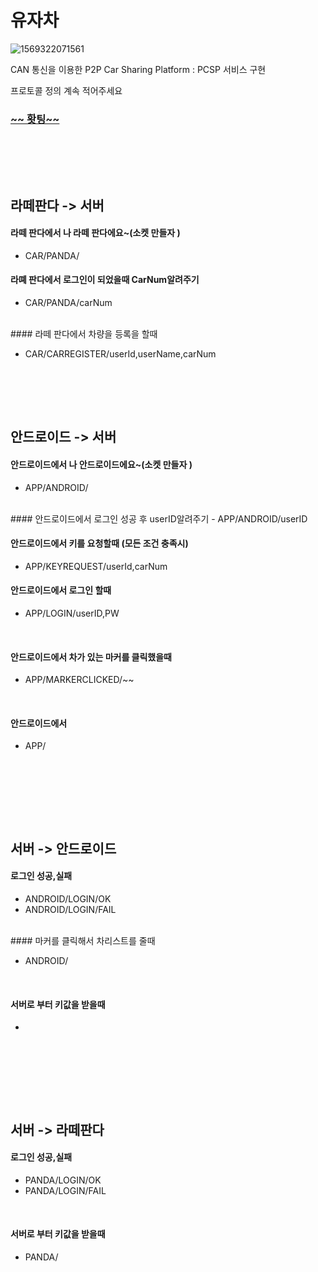 # 유자차

![1569322071561](https://user-images.githubusercontent.com/39547788/65505491-4d39af00-df04-11e9-8e66-4bf1507395d2.png)

CAN 통신을 이용한 P2P Car Sharing Platform : PCSP 서비스 구현

프로토콜 정의 계속 적어주세요

 <h3> <u>~~ 홧팅~~</u></h3>

<br><br>

<br>



## 라떼판다 -> 서버 

#### 라떼 판다에서 나 라떼 판다에요~(소켓 만들자 )

- CAR/PANDA/
  <br>
#### 라뗴 판다에서 로그인이 되었을때 CarNum알려주기

- CAR/PANDA/carNum
<br>
#### 라떼 판다에서 차량을 등록을 할때 

- CAR/CARREGISTER/userId,userName,carNum



<br><br>

<br>

## 안드로이드 -> 서버

#### 안드로이드에서 나 안드로이드에요~(소켓 만들자 )

- APP/ANDROID/
<br>
#### 안드로이드에서 로그인 성공 후 userID알려주기
 - APP/ANDROID/userID
 <br>

#### 안드로이드에서 키를 요청할때 (모든 조건 충족시) 

- APP/KEYREQUEST/userId,carNum
  <br>

#### 안드로이드에서 로그인 할때

- APP/LOGIN/userID,PW

<br>

#### 안드로이드에서 차가 있는 마커를 클릭했을때 

- APP/MARKERCLICKED/~~

<br>

#### 안드로이드에서 

- APP/

<br>





<br><br>

<br>



## 서버 -> 안드로이드

#### 로그인 성공,실패
- ANDROID/LOGIN/OK
- ANDROID/LOGIN/FAIL
<br>
#### 마커를 클릭해서 차리스트를 줄때 

- ANDROID/

<br>

#### 서버로 부터 키값을 받을때

- 

<br>



<br><br>

<br>

## 서버 -> 라떼판다

#### 로그인 성공,실패
- PANDA/LOGIN/OK
- PANDA/LOGIN/FAIL
<br>

#### 서버로 부터 키값을 받을때

- PANDA/

<br>



<br><br><br>
